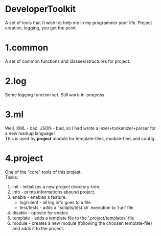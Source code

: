 # DeveloperToolkit
A set of tools that (I wish to) help me in my programmer poor life. Project creation, logging, you get the point.

# 1.common
A set of common functions and classes/structures for project.

# 2.log
Some logging function set. Still work-in-progress.

# 3.ml
Well, XML - bad, JSON - bad, so I had wrote a lexer+tookenizer+parser for a new markup language!</br>
This is used by <b>project</b> module for template-files, module-files and config.

# 4.project
One of the "core" tools of this projest. </br>
Tasks:
<ol>
  <li>init - initializes a new project directory-tree.</li>
  <li>info - prints informations abound project.</li>
  <li>enable - enables a feature.
    <ul>
      <li>log/silent - all log info goes to a file.</li>
      <li>test/tests - adds a '.sctipts/test.sh' execution to 'run' file.</li>
    </ul>
  </li>
  <li>disable - oposite for enable.</li>
  <li>template - adds a template file to the '.project/templates' file.</li>
  <li>module - creates a new module (following the choosen template-file) and adds it to the project.</li>
</ol>
